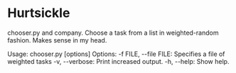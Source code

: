 # Hurtsickle
chooser.py and company. Choose a task from a list in weighted-random fashion. Makes sense in my head.

Usage: chooser.py [options]
Options:
  -f FILE, --file FILE:     Specifies a file of weighted tasks
  -v, --verbose:            Print increased output.
  -h, --help:               Show help.
